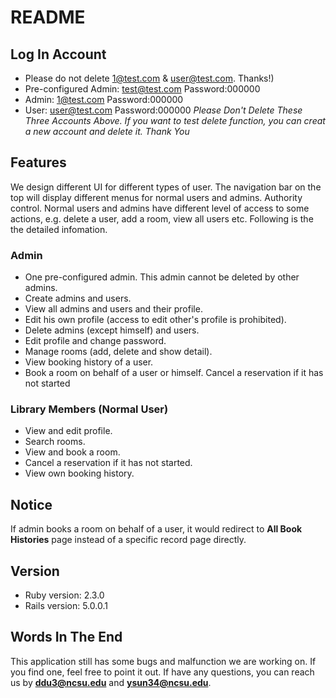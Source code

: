 # README
## Log In Account 
* Please do not delete 1@test.com & user@test.com. Thanks!)
* Pre-configured Admin:
  test@test.com
  Password:000000
* Admin:
  1@test.com 
  Password:000000
* User:
  user@test.com
  Password:000000
*Please Don't Delete These Three Accounts Above. If you want to test delete function, you can creat a new account and delete it. Thank You*
## Features
We design different UI for different types of user. The navigation bar on the top will display different menus for normal users and admins.
Authority control. Normal users and admins have different level of access to some actions, e.g. delete a user, add a room, view all users etc.
Following is the the detailed infomation.
### Admin
* One pre-configured admin. This admin cannot be deleted by other admins.
* Create admins and users.
* View all admins and users and their profile.
* Edit his own profile (access to edit other's profile is prohibited).
* Delete admins (except himself) and users.
* Edit profile and change password.
* Manage rooms (add, delete and show detail).
* View booking history of a user.
* Book a room on behalf of a user or himself. Cancel a reservation if it has not started
### Library Members (Normal User)
* View and edit profile.
* Search rooms.
* View and book a room.
* Cancel a reservation if it has not started.
* View own booking history.
## Notice
If admin books a room on behalf of a user, it would redirect to **All Book Histories** page instead of a specific record page directly.
## Version
* Ruby version: 2.3.0
* Rails version: 5.0.0.1
## Words In The End
This application still has some bugs and malfunction we are working on. If you find one, feel free to point it out.
If have any questions, you can reach us by **ddu3@ncsu.edu** and **ysun34@ncsu.edu**.

